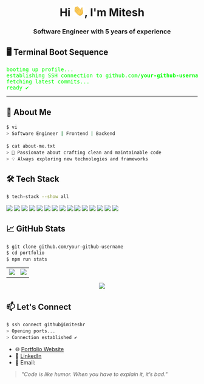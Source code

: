 <h1 align="center">Hi <img src="https://raw.githubusercontent.com/ABSphreak/ABSphreak/master/gifs/Hi.gif" width="30px">, I'm Mitesh</h1>
<h3 align="center">Software Engineer with 5 years of experience</h3>

## 🖥️ Terminal Boot Sequence
<pre>
<span style="color: lime;">booting up profile<span class="cursor">...</span></span>
<span style="color: lime;">establishing SSH connection to github.com/<b>your-github-username</b><span class="cursor">...</span></span>
<span style="color: lime;">fetching latest commits<span class="cursor">...</span></span>
<span style="color: lime;">ready ✔</span>
</pre>

---

## 🧠 About Me

```bash
$ vi
> Software Engineer | Frontend | Backend

$ cat about-me.txt
> 🔧 Passionate about crafting clean and maintainable code
> 💡 Always exploring new technologies and frameworks
```

## 🛠️ Tech Stack
```bash
$ tech-stack --show all
```

<div align="left">
  <img src="https://img.shields.io/badge/JavaScript-F7DF1E?logo=javascript&logoColor=black" />
  <img src="https://img.shields.io/badge/TypeScript-3178C6?logo=typescript&logoColor=white" />
  <img src="https://img.shields.io/badge/React-20232A?logo=react&logoColor=61DAFB" />
  <img src="https://img.shields.io/badge/Next.js-000000?logo=next.js&logoColor=white" />
  <img src="https://img.shields.io/badge/Node.js-339933?logo=node.js&logoColor=white" />
  <img src="https://img.shields.io/badge/PostgreSQL-4169E1?logo=postgresql&logoColor=white" />
  <img src="https://img.shields.io/badge/Git-F05032?logo=git&logoColor=white" />
  <img src="https://img.shields.io/badge/Python-3776AB?logo=python&logoColor=white" />
  <img src="https://img.shields.io/badge/Django-092E20?logo=django&logoColor=white" />
  <img src="https://img.shields.io/badge/FastAPI-009688?logo=fastapi&logoColor=white" />
  <img src="https://img.shields.io/badge/MongoDB-47A248?logo=mongodb&logoColor=white" />
  <img src="https://img.shields.io/badge/Docker-2496ED?logo=docker&logoColor=white" />
  <img src="https://img.shields.io/badge/Git-F05032?logo=git&logoColor=white" />
  <img src="https://img.shields.io/badge/PostgreSQL-4169E1?logo=postgresql&logoColor=white" />
  <img src="https://img.shields.io/badge/Linux-FCC624?logo=linux&logoColor=black" />
</div>


## 📈 GitHub Stats
```bash
$ git clone github.com/your-github-username
$ cd portfolio
$ npm run stats
```

<div align="center">
  <table>
    <tr>
      <td>
        <img src="https://github-readme-stats.vercel.app/api?username=your-github-username&show_icons=true&theme=radical" height="165" />
      </td>
      <td>
        <img src="https://streak-stats.demolab.com?user=your-github-username&theme=radical&hide_border=false" height="165" />
      </td>
    </tr>
  </table>
</div>

<div align="center">
  <img src="https://github-readme-stats.vercel.app/api/top-langs/?username=your-github-username&layout=compact&theme=radical" />
</div>


## 📫 Let's Connect
```bash
$ ssh connect github@imiteshr
> Opening ports...
> Connection established ✔
```

- 🌐 [Portfolio Website]()  
- 💼 [LinkedIn](https://www.linkedin.com/in/mitesh-rajput-0162a81b1/)  
- 📧 Email:   

> _"Code is like humor. When you have to explain it, it’s bad."_
